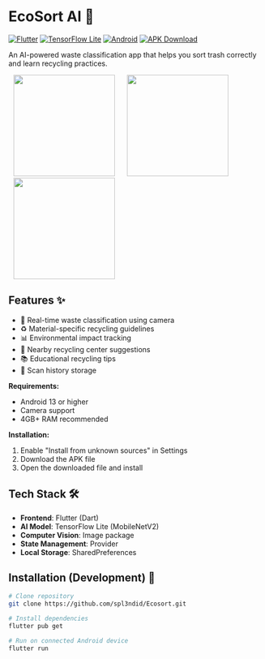# EcoSort AI 🍃

[![Flutter](https://img.shields.io/badge/Flutter-3.22-blue)](https://flutter.dev)
[![TensorFlow Lite](https://img.shields.io/badge/TensorFlow%20Lite-2.12-orange)](https://www.tensorflow.org/lite)
[![Android](https://img.shields.io/badge/Android-13%2B-brightgreen)](https://www.android.com)
[![APK Download](https://img.shields.io/badge/Download-APK-success)](https://github.com/yourusername/ecosort-ai/releases/latest/download/app-release.apk)

An AI-powered waste classification app that helps you sort trash correctly and learn recycling practices.

<img src="docs/screenshots/screenshot1.jpg" width="200" hspace="10"> <img src="docs/screenshots/screenshot2.jpg" width="200" hspace="10"> <img src="docs/screenshots/screenshot3.jpg" width="200" hspace="10">

## Features ✨
- 📸 Real-time waste classification using camera
- ♻️ Material-specific recycling guidelines
- 📊 Environmental impact tracking
- 📍 Nearby recycling center suggestions
- 📚 Educational recycling tips
- 📁 Scan history storage


**Requirements:**
- Android 13 or higher
- Camera support
- 4GB+ RAM recommended

**Installation:**
1. Enable "Install from unknown sources" in Settings
2. Download the APK file
3. Open the downloaded file and install

## Tech Stack 🛠️
- **Frontend**: Flutter (Dart)
- **AI Model**: TensorFlow Lite (MobileNetV2)
- **Computer Vision**: Image package
- **State Management**: Provider
- **Local Storage**: SharedPreferences

## Installation (Development) 🔧
```bash
# Clone repository
git clone https://github.com/spl3ndid/Ecosort.git

# Install dependencies
flutter pub get

# Run on connected Android device
flutter run
